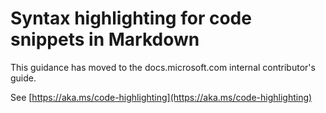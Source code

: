 # Syntax highlighting for code snippets in Markdown

This guidance has moved to the docs.microsoft.com internal contributor's guide.

See [https://aka.ms/code-highlighting](https://aka.ms/code-highlighting)
